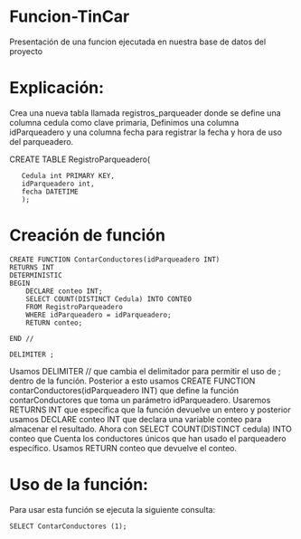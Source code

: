 # Funcion-TinCar
Presentación de una funcion ejecutada en nuestra base de datos del proyecto
# Explicación:
Crea una nueva tabla llamada registros_parqueader donde se define una columna cedula como clave primaria,
Definimos una columna idParqueadero y una columna fecha para registrar la fecha y hora de uso del parqueadero.

  CREATE TABLE RegistroParqueadero(
  	 
       Cedula int PRIMARY KEY,
       idParqueadero int,
       fecha DATETIME 
       );

 # Creación de función 
 
    CREATE FUNCTION ContarConductores(idParqueadero INT)
    RETURNS INT
    DETERMINISTIC
    BEGIN
    	DECLARE conteo INT;
        SELECT COUNT(DISTINCT Cedula) INTO CONTEO
        FROM RegistroParqueadero
        WHERE idParqueadero = idParqueadero;
        RETURN conteo;
        
    END //
    
    DELIMITER ;


Usamos DELIMITER // que cambia el delimitador para permitir el uso de ; dentro de la función. Posterior a esto usamos CREATE FUNCTION contarConductores(idParqueadero INT) que define la función contarConductores que toma un parámetro idParqueadero.
Usaremos RETURNS INT que especifica que la función devuelve un entero y posterior usamos DECLARE conteo INT que declara una variable conteo para almacenar el resultado.
Ahora con SELECT COUNT(DISTINCT cedula) INTO conteo que Cuenta los conductores únicos que han usado el parqueadero específico.
Usamos RETURN conteo que devuelve el conteo.


# Uso de la función:
Para usar esta función se ejecuta la siguiente consulta:

    SELECT ContarConductores (1);
